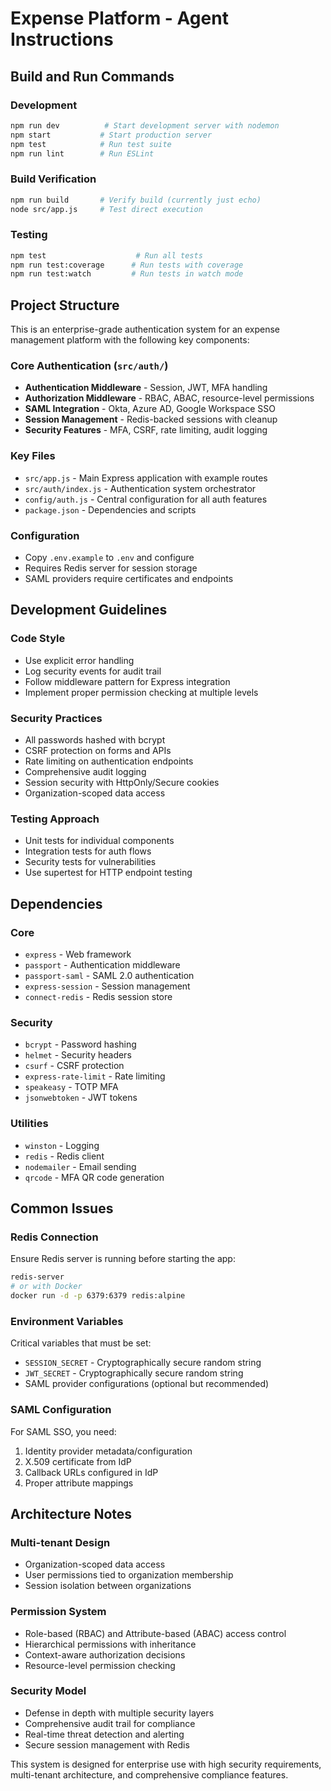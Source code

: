 # Expense Platform - Agent Instructions

## Build and Run Commands

### Development
```bash
npm run dev          # Start development server with nodemon
npm start           # Start production server
npm test            # Run test suite
npm run lint        # Run ESLint
```

### Build Verification
```bash
npm run build       # Verify build (currently just echo)
node src/app.js     # Test direct execution
```

### Testing
```bash
npm test                    # Run all tests
npm run test:coverage      # Run tests with coverage
npm run test:watch         # Run tests in watch mode
```

## Project Structure

This is an enterprise-grade authentication system for an expense management platform with the following key components:

### Core Authentication (`src/auth/`)
- **Authentication Middleware** - Session, JWT, MFA handling
- **Authorization Middleware** - RBAC, ABAC, resource-level permissions
- **SAML Integration** - Okta, Azure AD, Google Workspace SSO
- **Session Management** - Redis-backed sessions with cleanup
- **Security Features** - MFA, CSRF, rate limiting, audit logging

### Key Files
- `src/app.js` - Main Express application with example routes
- `src/auth/index.js` - Authentication system orchestrator
- `config/auth.js` - Central configuration for all auth features
- `package.json` - Dependencies and scripts

### Configuration
- Copy `.env.example` to `.env` and configure
- Requires Redis server for session storage
- SAML providers require certificates and endpoints

## Development Guidelines

### Code Style
- Use explicit error handling
- Log security events for audit trail
- Follow middleware pattern for Express integration
- Implement proper permission checking at multiple levels

### Security Practices
- All passwords hashed with bcrypt
- CSRF protection on forms and APIs
- Rate limiting on authentication endpoints
- Comprehensive audit logging
- Session security with HttpOnly/Secure cookies
- Organization-scoped data access

### Testing Approach
- Unit tests for individual components
- Integration tests for auth flows
- Security tests for vulnerabilities
- Use supertest for HTTP endpoint testing

## Dependencies

### Core
- `express` - Web framework
- `passport` - Authentication middleware
- `passport-saml` - SAML 2.0 authentication
- `express-session` - Session management
- `connect-redis` - Redis session store

### Security
- `bcrypt` - Password hashing
- `helmet` - Security headers
- `csurf` - CSRF protection
- `express-rate-limit` - Rate limiting
- `speakeasy` - TOTP MFA
- `jsonwebtoken` - JWT tokens

### Utilities  
- `winston` - Logging
- `redis` - Redis client
- `nodemailer` - Email sending
- `qrcode` - MFA QR code generation

## Common Issues

### Redis Connection
Ensure Redis server is running before starting the app:
```bash
redis-server
# or with Docker
docker run -d -p 6379:6379 redis:alpine
```

### Environment Variables
Critical variables that must be set:
- `SESSION_SECRET` - Cryptographically secure random string
- `JWT_SECRET` - Cryptographically secure random string
- SAML provider configurations (optional but recommended)

### SAML Configuration
For SAML SSO, you need:
1. Identity provider metadata/configuration
2. X.509 certificate from IdP
3. Callback URLs configured in IdP
4. Proper attribute mappings

## Architecture Notes

### Multi-tenant Design
- Organization-scoped data access
- User permissions tied to organization membership  
- Session isolation between organizations

### Permission System
- Role-based (RBAC) and Attribute-based (ABAC) access control
- Hierarchical permissions with inheritance
- Context-aware authorization decisions
- Resource-level permission checking

### Security Model
- Defense in depth with multiple security layers
- Comprehensive audit trail for compliance
- Real-time threat detection and alerting
- Secure session management with Redis

This system is designed for enterprise use with high security requirements, multi-tenant architecture, and comprehensive compliance features.